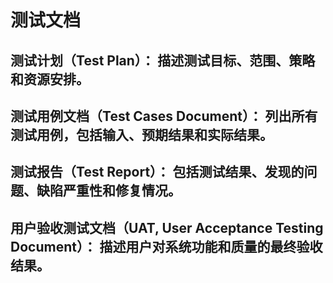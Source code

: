 # 测试文档
## 测试计划（Test Plan）： 描述测试目标、范围、策略和资源安排。
## 测试用例文档（Test Cases Document）： 列出所有测试用例，包括输入、预期结果和实际结果。
## 测试报告（Test Report）： 包括测试结果、发现的问题、缺陷严重性和修复情况。
## 用户验收测试文档（UAT, User Acceptance Testing Document）： 描述用户对系统功能和质量的最终验收结果。